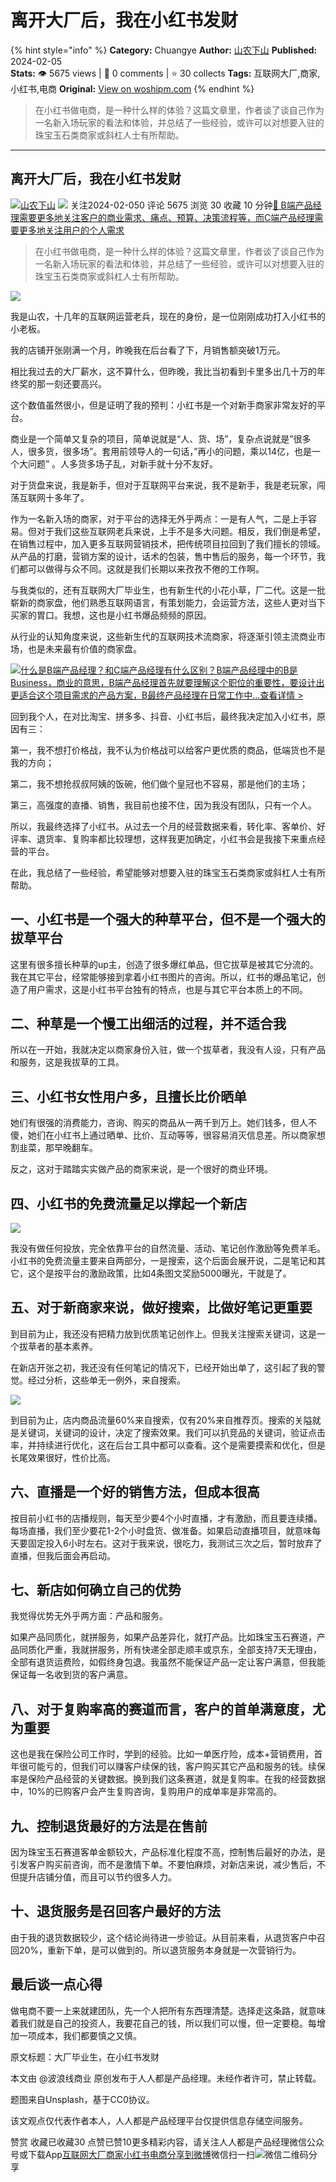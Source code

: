 # 离开大厂后，我在小红书发财
{% hint style="info" %}
**Category:** Chuangye
**Author:** [山农下山](https://www.woshipm.com/u/1541708)
**Published:** 2024-02-05  
**Stats:** 👁️ 5675 views | 💬 0 comments | ⭐ 30 collects
**Tags:** 互联网大厂,商家,小红书,电商
**Original:** [View on woshipm.com](https://www.woshipm.com/chuangye/5989990.html)
{% endhint %}
> 在小红书做电商，是一种什么样的体验？这篇文章里，作者谈了谈自己作为一名新入场玩家的看法和体验，并总结了一些经验，或许可以对想要入驻的珠宝玉石类商家或斜杠人士有所帮助。

---

## 离开大厂后，我在小红书发财

[![](https://static.woshipm.com/view/woshipm_api_def_20240821112409_9244.jpg?imageView2/1/w/72/h/72/q/100)](https://www.woshipm.com/u/1541708)[山农下山](https://www.woshipm.com/u/1541708) ![](https://static.woshipm.com/tag/1101_1@2x.png) 关注2024-02-050 评论 5675 浏览 30 收藏 10 分钟[🔗 B端产品经理需要更多地关注客户的商业需求、痛点、预算、决策流程等，而C端产品经理需要更多地关注用户的个人需求](https://ke.qidianla.com/courses/bcpm)

> 在小红书做电商，是一种什么样的体验？这篇文章里，作者谈了谈自己作为一名新入场玩家的看法和体验，并总结了一些经验，或许可以对想要入驻的珠宝玉石类商家或斜杠人士有所帮助。

![](https://image.woshipm.com/2023/04/13/85970002-d9ea-11ed-889f-00163e0b5ff3.jpg)

我是山农，十几年的互联网运营老兵，现在的身份，是一位刚刚成功打入小红书的小老板。

我的店铺开张刚满一个月，昨晚我在后台看了下，月销售额突破1万元。

相比我过去的大厂薪水，这不算什么，但昨晚，我比当初看到卡里多出几十万的年终奖的那一刻还要高兴。

这个数值虽然很小，但是证明了我的预判：小红书是一个对新手商家非常友好的平台。

商业是一个简单又复杂的项目，简单说就是“人、货、场”，复杂点说就是”很多人，很多货，很多场”。套用前领导人的一句话，”再小的问题，乘以14亿，也是一个大问题” 。人多货多场子乱，对新手就十分不友好。

对于货盘来说，我是新手，但对于互联网平台来说，我不是新手，我是老玩家，闯荡互联网十多年了。

作为一名新入场的商家，对于平台的选择无外乎两点：一是有人气，二是上手容易。但对于我们这些互联网老兵来说，上手不是多大问题。相反，我们倒是希望，在销售过程中，加入更多互联网营销技术，把传统项目拉回到了我们擅长的领域。从产品的打磨，营销方案的设计，话术的包装，售中售后的服务，每一个环节，我们都可以做得与众不同。这就是我们长期以来孜孜不倦的工作啊。

与我类似的，还有互联网大厂毕业生，也有新生代的小花小草，厂二代。这是一批崭新的商家盘，他们熟悉互联网语言，有策划能力，会运营方法，这些人更对当下买家的胃口。我想，这也是小红书爆品频频的原因。

从行业的认知角度来说，这些新生代的互联网技术流商家，将逐渐引领主流商业市场，也是未来最有价值的商家盘。

[![](https://image.woshipm.com/2023/07/27/6f50fd24-2c7f-11ee-875d-00163e0b5ff3.png)什么是B端产品经理？和C端产品经理有什么区别？B端产品经理中的B是Business，商业的意思，B端产品经理首先就要理解这个职位的重要性，要设计出更适合这个项目需求的产品方案，B最终产品经理在日常工作中...查看详情 >](https://ke.qidianla.com/courses/bcpm)

回到我个人，在对比淘宝、拼多多、抖音、小红书后，最终我决定加入小红书，原因有三：

第一，我不想打价格战，我不认为价格战可以给客户更优质的商品，低端货也不是我的方向；

第二，我不想抢叔叔阿姨的饭碗，他们做个皇冠也不容易，那是他们的主场；

第三，高强度的直播、销售，我目前也接不住，因为我没有团队，只有一个人。

所以，我最终选择了小红书。从过去一个月的经营数据来看，转化率、客单价、好评率、退货率、复购率都比较理想，这样我更加确定，小红书会是我接下来重点经营的平台。

在此，我总结了一些经验，希望能够对想要入驻的珠宝玉石类商家或斜杠人士有所帮助。

## 一、小红书是一个强大的种草平台，但不是一个强大的拔草平台

这里有很多擅长种草的up主，创造了很多爆红单品，但它拔草是被其它分流的。我在其它平台，经常能够接到拿着小红书图片的咨询。所以，红书的爆品笔记，创造了用户需求，这是小红书平台独有的特点，也是与其它平台本质上的不同。

## 二、种草是一个慢工出细活的过程，并不适合我

所以在一开始，我就决定以商家身份入驻，做一个拔草者，我没有人设，只有产品和服务，这是我拔草的工具。

## 三、小红书女性用户多，且擅长比价晒单

她们有很强的消费能力，咨询、购买的商品从一两千到万上。她们钱多，但人不傻，她们在小红书上通过晒单、比价、互动等等，很容易消灭信息差。所以商家想割韭菜，那早晚翻车。

反之，这对于踏踏实实做产品的商家来说，是一个很好的商业环境。

## 四、小红书的免费流量足以撑起一个新店

![](https://image.woshipm.com/wp-files/2024/02/65n5sK00dYz9Y63zxfFl.jpeg)

我没有做任何投放，完全依靠平台的自然流量、活动、笔记创作激励等免费羊毛。小红书的免费流量主要来自两部分，一是搜索，这个后面会展开说，二是笔记和其它，这个是按平台的激励政策，比如4条图文奖励5000曝光，干就是了。

## 五、对于新商家来说，做好搜索，比做好笔记更重要

到目前为止，我还没有把精力放到优质笔记创作上。但我关注搜索关键词，这是一个拔草者的基本素养。

在新店开张之初，我还没有任何笔记的情况下，已经开始出单了，这引起了我的警觉。经过分析，这些单无一例外，来自搜索。

![](https://image.woshipm.com/wp-files/2024/02/PrLiQJ3BNHoRFri2oWEf.png)

到目前为止，店内商品流量60%来自搜索，仅有20%来自推荐页。搜索的关隘就是关键词，关键词的设计，决定了搜索效果。我们可以扒竞品的关键词，验证点击率，并持续进行优化，这在后台工具中都可以查看。这个是需要摸索和优化，但是长尾效果很好，性价比高。

## 六、直播是一个好的销售方法，但成本很高

按目前小红书的店播规则，每天至少要4个小时直播，才有激励，而且要连续播。每场直播，我们至少要花1-2个小时盘货、做准备。如果启动直播项目，就意味每天要固定投入6小时左右。这对于我来说，很吃力，我测试三次之后，暂时放弃了直播，但我后面会再启动。

## 七、新店如何确立自己的优势

我觉得优势无外乎两方面：产品和服务。

如果产品同质化，就拼服务，如果产品差异化，就打产品。比如珠宝玉石赛道，产品同质化严重，我就拼服务，所有快递全部走顺丰或京东，全部支持7天无理由，全部有退货运费险，如假终身包退。我虽然不能保证产品一定让客户满意，但我能保证每一名收到货的客户满意。

## 八、对于复购率高的赛道而言，客户的首单满意度，尤为重要

这也是我在保险公司工作时，学到的经验。比如一单医疗险，成本+营销费用，首年很可能亏的，但我们可以赚客户续保的钱，客户购买其它产品和服务的钱。续保率是保险产品经营的关键数据。换到我们这条赛道，就是复购率。在我的经营数据中，10%的已购客户会产生复购咨询，复购用户的成单率是非常高的。

## 九、控制退货最好的方法是在售前

因为珠宝玉石赛道客单金额较大，产品标准化程度不高，控制售后最好的办法，是引发客户购买前咨询，而不是激情下单。不要怕麻烦，对新店来说，减少售后，不但提升店铺分值，而且可以节约很多人力。

## 十、退货服务是召回客户最好的方法

由于我的退货数据较少，这个结论尚待进一步验证。从目前来看，从退货客户中召回20%，重新下单，是可以做到的。所以退货服务本身就是一次营销行为。

## 最后谈一点心得

做电商不要一上来就建团队，先一个人把所有东西理清楚。选择走这条路，就意味着我们就是自己的投资人，我要花自己的钱，所以我们可以慢，但一定要稳。每增加一项成本，我们都要慎之又慎。

原文标题：大厂毕业生，在小红书发财

本文由 @波浪线商业 原创发布于人人都是产品经理。未经作者许可，禁止转载。

题图来自Unsplash，基于CC0协议。

该文观点仅代表作者本人，人人都是产品经理平台仅提供信息存储空间服务。

赞赏 收藏已收藏30 点赞已赞10更多精彩内容，请关注人人都是产品经理微信公众号或下载App[互联网大厂](https://www.woshipm.com/tag/%e4%ba%92%e8%81%94%e7%bd%91%e5%a4%a7%e5%8e%82)[商家](https://www.woshipm.com/tag/%e5%95%86%e5%ae%b6)[小红书](https://www.woshipm.com/tag/%e5%b0%8f%e7%ba%a2%e4%b9%a6)[电商](https://www.woshipm.com/tag/%e7%94%b5%e5%95%86)[分享到微博](https://service.weibo.com/share/share.php?appkey=2775287854&title=离开大厂后，我在小红书发财&url=https://www.woshipm.com/chuangye/5989990.html&pic=https://image.woshipm.com/2023/04/13/85970002-d9ea-11ed-889f-00163e0b5ff3.jpg)微信扫一扫![微信二维码](https://api.pwmqr.com/qrcode/create/?url=https://www.woshipm.com/chuangye/5989990.html)分享